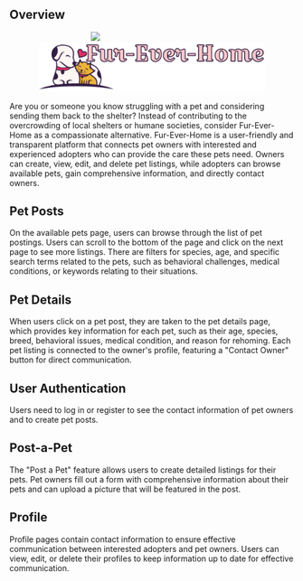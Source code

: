 ## Overview
<p align="center">
  <img src="https://github.com/user-attachments/assets/aff4c6cf-3af2-489b-a258-ea61182c4073" width="300" style="margin-right: 200px;">
  <img src="https://github.com/fwee1996/Fur-Ever-Home/blob/fw7/images/Logo1.png?raw=true" width="400">
</p>


Are you or someone you know struggling with a pet and considering sending them back to the shelter? Instead of contributing to the overcrowding of local shelters or humane societies, consider Fur-Ever-Home as a compassionate alternative. Fur-Ever-Home is a user-friendly and transparent platform that connects pet owners with interested and experienced adopters who can provide the care these pets need. Owners can create, view, edit, and delete pet listings, while adopters can browse available pets, gain comprehensive information, and directly contact owners.

## Pet Posts
On the available pets page, users can browse through the list of pet postings. Users can scroll to the bottom of the page and click on the next page to see more listings. There are filters for species, age, and specific search terms related to the pets, such as behavioral challenges, medical conditions, or keywords relating to their situations.

## Pet Details
When users click on a pet post, they are taken to the pet details page, which provides key information for each pet, such as their age, species, breed, behavioral issues, medical condition, and reason for rehoming. Each pet listing is connected to the owner's profile, featuring a "Contact Owner" button for direct communication.

## User Authentication
Users need to log in or register to see the contact information of pet owners and to create pet posts.

## Post-a-Pet
The "Post a Pet" feature allows users to create detailed listings for their pets. Pet owners fill out a form with comprehensive information about their pets and can upload a picture that will be featured in the post.

## Profile
Profile pages contain contact information to ensure effective communication between interested adopters and pet owners. Users can view, edit, or delete their profiles to keep information up to date for effective communication.
